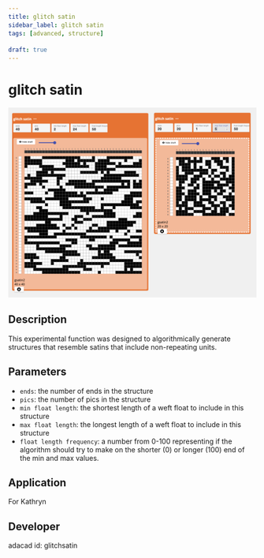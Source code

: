 ```yaml
---
title: glitch satin
sidebar_label: glitch satin
tags: [advanced, structure]

draft: true
---
```

# glitch satin
![file](./img/glitchsatin.png)

## Description
This experimental function was designed to algorithmically generate structures that resemble satins that include non-repeating units.

## Parameters
- `ends`: the number of ends in the structure
- `pics`: the number of pics in the structure
- `min float length`: the shortest length of a weft float to include in this structure
- `max float length`: the longest length of a weft float to include in this structure
- `float length frequency`: a number from 0-100 representing if the algorithm should try to make on the shorter (0) or longer (100) end of the min and max values.




## Application
For Kathryn
## Developer
adacad id: glitchsatin
